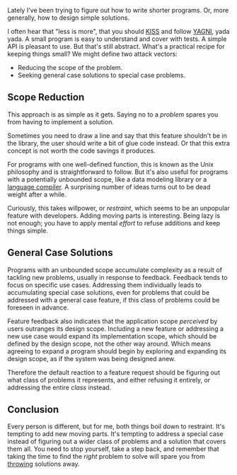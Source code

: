 Lately I've been trying to figure out how to write shorter programs. Or, more
generally, how to design simple solutions.

I often hear that "less is more", that you should
[KISS](http://en.wikipedia.org/wiki/KISS_principle) and follow
[YAGNI](http://en.wikipedia.org/wiki/YAGNI), yada yada. A small program is easy
to understand and cover with tests. A simple API is pleasant to use. But that's
still abstract. What's a practical recipe for keeping things small? We might
define two attack vectors:

* Reducing the scope of the problem.
* Seeking general case solutions to special case problems.

## Scope Reduction

This approach is as simple as it gets. Saying no to a _problem_ spares you from
having to implement a solution.

Sometimes you need to draw a line and say that this feature shouldn't be in the
library, the user should write a bit of glue code instead. Or that this extra
concept is not worth the code savings it produces.

For programs with one well-defined function, this is known as the Unix
philosophy and is straightforward to follow. But it's also useful for programs
with a potentially unbounded scope, like a data modeling library or a [language
compiler](http://golang.org). A surprising number of ideas turns out to be dead
weight after a while.

Curiously, this takes willpower, or _restraint_, which seems to be an unpopular
feature with developers. Adding moving parts is interesting. Being lazy is not
enough; you have to apply mental _effort_ to refuse additions and keep things
simple.

## General Case Solutions

Programs with an unbounded scope accumulate complexity as a result of tackling
new problems, usually in response to feedback. Feedback tends to focus on
specific use cases. Addressing them individually leads to accumulating special
case solutions, even for problems that could be addressed with a general case
feature, if this class of problems could be foreseen in advance.

Feature feedback also indicates that the application scope _perceived_ by users
outranges its design scope. Including a new feature or addressing a new use case
would expand its implementation scope, which should be defined by the design
scope, not the other way around. Which means agreeing to expand a program should
begin by exploring and expanding its design scope, as if the system was being
designed anew.

Therefore the default reaction to a feature request should be figuring out what
class of problems it represents, and either refusing it entirely, or addressing
the entire _class_ instead.

## Conclusion

Every person is different, but for me, both things boil down to restraint. It's
tempting to add new moving parts. It's tempting to address a special case
instead of figuring out a wider class of problems and a solution that covers
them all. You need to stop yourself, take a step back, and remember that taking
the time to find the _right_ problem to solve will spare you from
[throwing](https://github.com/Mitranim/datacore/commit/2ce33186c0a45024c632ea8f5a113e6780cfb398)
solutions away.
